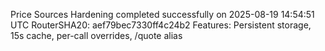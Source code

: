 Price Sources Hardening completed successfully on 2025-08-19 14:54:51 UTC
RouterSHA20: aef79bec7330ff4c24b2
Features: Persistent storage, 15s cache, per-call overrides, /quote alias
